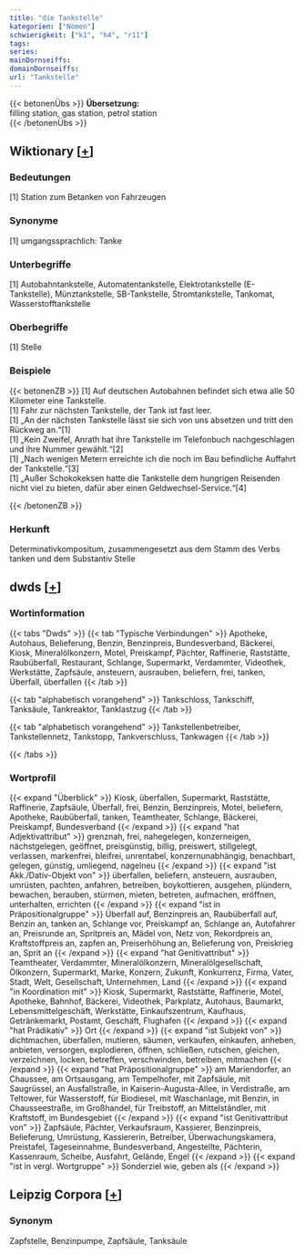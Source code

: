 ```yaml
---
title: "die Tankstelle"
kategorien: ["Nomen"]
schwierigkeit: ["k1", "h4", "r11"]
tags:
series:
mainDornseiffs:
domainDornseiffs:
url: "Tankstelle"
---
```


{{< betonenÜbs >}}
**Übersetzung:**  
filling station, gas station, petrol station  
{{< /betonenÜbs >}}

## Wiktionary [[+](https://de.wiktionary.org/wiki/Tankstelle)]

### Bedeutungen
[1] Station zum Betanken von Fahrzeugen  

### Synonyme
[1] umgangssprachlich: Tanke  

### Unterbegriffe
[1] Autobahntankstelle, Automatentankstelle, Elektrotankstelle (E-Tankstelle), Münztankstelle, SB-Tankstelle, Stromtankstelle, Tankomat, Wasserstofftankstelle  

### Oberbegriffe
[1] Stelle  

### Beispiele
{{< betonenZB >}}
[1] Auf deutschen Autobahnen befindet sich etwa alle 50 Kilometer eine Tankstelle.  
[1] Fahr zur nächsten Tankstelle, der Tank ist fast leer.  
[1] „An der nächsten Tankstelle lässt sie sich von uns absetzen und tritt den Rückweg an.“[1]  
[1] „Kein Zweifel, Anrath hat ihre Tankstelle im Telefonbuch nachgeschlagen und ihre Nummer gewählt.“[2]  
[1] „Nach wenigen Metern erreichte ich die noch im Bau befindliche Auffahrt der Tankstelle.“[3]  
[1] „Außer Schokokeksen hatte die Tankstelle dem hungrigen Reisenden nicht viel zu bieten, dafür aber einen Geldwechsel-Service.“[4]  

{{< /betonenZB >}}
### Herkunft
Determinativkompositum, zusammengesetzt aus dem Stamm des Verbs tanken und dem Substantiv Stelle  



## dwds [[+](https://www.dwds.de/wb/Tankstelle)]

### Wortinformation
{{< tabs "Dwds" >}}
{{< tab "Typische Verbindungen" >}}
Apotheke, Autohaus, Belieferung, Benzin, Benzinpreis, Bundesverband, Bäckerei, Kiosk, Mineralölkonzern, Motel, Preiskampf, Pächter, Raffinerie, Raststätte, Raubüberfall, Restaurant, Schlange, Supermarkt, Verdammter, Videothek, Werkstätte, Zapfsäule, ansteuern, ausrauben, beliefern, frei, tanken, Überfall, überfallen
{{< /tab >}}

{{< tab "alphabetisch vorangehend" >}}
Tankschloss, Tankschiff, Tanksäule, Tankreaktor, Tanklastzug
{{< /tab >}}

{{< tab "alphabetisch vorangehend" >}}
Tankstellenbetreiber, Tankstellennetz, Tankstopp, Tankverschluss, Tankwagen
{{< /tab >}}

{{< /tabs >}}

### Wortprofil
{{< expand "Überblick" >}} Kiosk, überfallen, Supermarkt, Raststätte, Raffinerie, Zapfsäule, Überfall, frei, Benzin, Benzinpreis, Motel, beliefern, Apotheke, Raubüberfall, tanken, Teamtheater, Schlange, Bäckerei, Preiskampf, Bundesverband {{< /expand >}}
{{< expand "hat Adjektivattribut" >}} grenznah, frei, nahegelegen, konzerneigen, nächstgelegen, geöffnet, preisgünstig, billig, preiswert, stillgelegt, verlassen, markenfrei, bleifrei, unrentabel, konzernunabhängig, benachbart, gelegen, günstig, umliegend, nagelneu {{< /expand >}}
{{< expand "ist Akk./Dativ-Objekt von" >}} überfallen, beliefern, ansteuern, ausrauben, umrüsten, pachten, anfahren, betreiben, boykottieren, ausgehen, plündern, bewachen, berauben, stürmen, mieten, betreten, aufmachen, eröffnen, unterhalten, errichten {{< /expand >}}
{{< expand "ist in Präpositionalgruppe" >}} Überfall auf, Benzinpreis an, Raubüberfall auf, Benzin an, tanken an, Schlange vor, Preiskampf an, Schlange an, Autofahrer an, Preisrunde an, Spritpreis an, Mädel von, Netz von, Rekordpreis an, Kraftstoffpreis an, zapfen an, Preiserhöhung an, Belieferung von, Preiskrieg an, Sprit an {{< /expand >}}
{{< expand "hat Genitivattribut" >}} Teamtheater, Verdammter, Mineralölkonzern, Mineralölgesellschaft, Ölkonzern, Supermarkt, Marke, Konzern, Zukunft, Konkurrenz, Firma, Vater, Stadt, Welt, Gesellschaft, Unternehmen, Land {{< /expand >}}
{{< expand "in Koordination mit" >}} Kiosk, Supermarkt, Raststätte, Raffinerie, Motel, Apotheke, Bahnhof, Bäckerei, Videothek, Parkplatz, Autohaus, Baumarkt, Lebensmittelgeschäft, Werkstätte, Einkaufszentrum, Kaufhaus, Getränkemarkt, Postamt, Geschäft, Flughafen {{< /expand >}}
{{< expand "hat Prädikativ" >}} Ort {{< /expand >}}
{{< expand "ist Subjekt von" >}} dichtmachen, überfallen, mutieren, säumen, verkaufen, einkaufen, anheben, anbieten, versorgen, explodieren, öffnen, schließen, rutschen, gleichen, verzeichnen, locken, betreffen, verschwinden, betreiben, mitmachen {{< /expand >}}
{{< expand "hat Präpositionalgruppe" >}} am Mariendorfer, an Chaussee, am Ortsausgang, am Tempelhofer, mit Zapfsäule, mit Saugrüssel, an Ausfallstraße, in Kaiserin-Augusta-Allee, in Verdistraße, am Teltower, für Wasserstoff, für Biodiesel, mit Waschanlage, mit Benzin, in Chausseestraße, im Großhandel, für Treibstoff, an Mittelständler, mit Kraftstoff, im Bundesgebiet {{< /expand >}}
{{< expand "ist Genitivattribut von" >}} Zapfsäule, Pächter, Verkaufsraum, Kassierer, Benzinpreis, Belieferung, Umrüstung, Kassiererin, Betreiber, Überwachungskamera, Preistafel, Tageseinnahme, Bundesverband, Angestellte, Pächterin, Kassenraum, Scheibe, Ausfahrt, Gelände, Engel {{< /expand >}}
{{< expand "ist in vergl. Wortgruppe" >}} Sonderziel wie, geben als {{< /expand >}}

## Leipzig Corpora [[+](https://corpora.uni-leipzig.de/en/res?word=Tankstelle&corpusId=deu_newscrawl-public_2018)]


### Synonym
Zapfstelle, Benzinpumpe, Zapfsäule, Tanksäule

